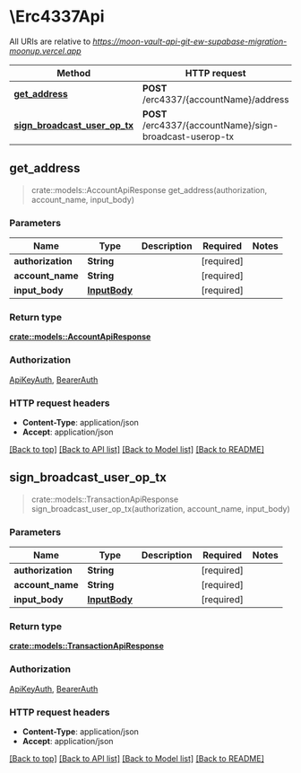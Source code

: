 # \Erc4337Api

All URIs are relative to *https://moon-vault-api-git-ew-supabase-migration-moonup.vercel.app*

Method | HTTP request | Description
------------- | ------------- | -------------
[**get_address**](Erc4337Api.md#get_address) | **POST** /erc4337/{accountName}/address | 
[**sign_broadcast_user_op_tx**](Erc4337Api.md#sign_broadcast_user_op_tx) | **POST** /erc4337/{accountName}/sign-broadcast-userop-tx | 



## get_address

> crate::models::AccountApiResponse get_address(authorization, account_name, input_body)


### Parameters


Name | Type | Description  | Required | Notes
------------- | ------------- | ------------- | ------------- | -------------
**authorization** | **String** |  | [required] |
**account_name** | **String** |  | [required] |
**input_body** | [**InputBody**](InputBody.md) |  | [required] |

### Return type

[**crate::models::AccountApiResponse**](AccountAPIResponse.md)

### Authorization

[ApiKeyAuth](../README.md#ApiKeyAuth), [BearerAuth](../README.md#BearerAuth)

### HTTP request headers

- **Content-Type**: application/json
- **Accept**: application/json

[[Back to top]](#) [[Back to API list]](../README.md#documentation-for-api-endpoints) [[Back to Model list]](../README.md#documentation-for-models) [[Back to README]](../README.md)


## sign_broadcast_user_op_tx

> crate::models::TransactionApiResponse sign_broadcast_user_op_tx(authorization, account_name, input_body)


### Parameters


Name | Type | Description  | Required | Notes
------------- | ------------- | ------------- | ------------- | -------------
**authorization** | **String** |  | [required] |
**account_name** | **String** |  | [required] |
**input_body** | [**InputBody**](InputBody.md) |  | [required] |

### Return type

[**crate::models::TransactionApiResponse**](TransactionAPIResponse.md)

### Authorization

[ApiKeyAuth](../README.md#ApiKeyAuth), [BearerAuth](../README.md#BearerAuth)

### HTTP request headers

- **Content-Type**: application/json
- **Accept**: application/json

[[Back to top]](#) [[Back to API list]](../README.md#documentation-for-api-endpoints) [[Back to Model list]](../README.md#documentation-for-models) [[Back to README]](../README.md)

